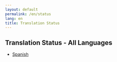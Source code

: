 ```yaml
---
layout: default
permalink: /en/status
lang: en
title: Translation Status
---
```


## Translation Status - All Languages

- [Spanish]({{site.baseurl}}/es/status/)
